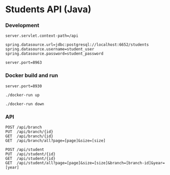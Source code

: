 # Students API (Java)

### Development

```properties
server.servlet.context-path=/api

spring.datasource.url=jdbc:postgresql://localhost:6652/students
spring.datasource.username=student_user
spring.datasource.password=student_password

server.port=8963
```

### Docker build and run

```properties
server.port=8930
```

```shell
./docker-run up

./docker-run down
```

### API

```
POST /api/branch
PUT  /api/branch/{id}
GET  /api/branch/{id}
GET  /api/branch/all?page=[page]&size=[size]

POST /api/student
PUT  /api/student/{id}
GET  /api/student/{id}
GET  /api/student/all?page=[page]&size=[size]&branch=[branch-id]&year=[year]
```